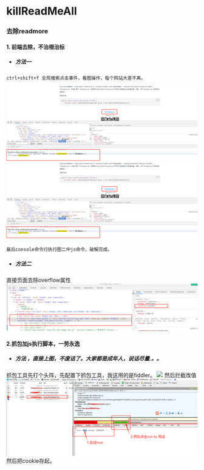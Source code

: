 # killReadMeAll
### 去除readmore

#### 1. 前端去除，不治根治标

+ #####  方法一

```
ctrl+shift+f 全局搜索点击事件，看图操作，每个网站大差不离。
```

![](https://github.com/crashiers/killReadMeAll/blob/master/js1.png?raw=true)
![](https://github.com/crashiers/killReadMeAll/blob/master/js1.png?raw=true)

```
最后console命令行执行图二中js命令，破解完成。
```
+ #####  方法二
直接页面去除overflow属性
![](https://github.com/crashiers/killReadMeAll/blob/master/js3.png?raw=true)

#### 2.抓包加js执行脚本，一劳永逸
+ #####  方法 ，直接上图，不废话了。大家都是成年人，说话尽量.。。
 抓包工具先打个头阵，先配置下抓包工具，我这用的是fiddler。
 ![](https://github.com/crashiers/killReadMeAll/blob/master/4.png?raw=true)
 然后拦截改值
 ![](https://github.com/crashiers/killReadMeAll/blob/master/3.png?raw=true)
然后把cookie存起。

 


